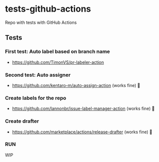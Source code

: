 # tests-github-actions
Repo with tests with GitHub Actions

## Tests

### First test: Auto label based on branch name

- https://github.com/TimonVS/pr-labeler-action

### Second test: Auto assigner

- https://github.com/kentaro-m/auto-assign-action (works fine) 🥳

### Create labels for the repo

- https://github.com/lannonbr/issue-label-manager-action (works fine) 🥳

### Create drafter

- https://github.com/marketplace/actions/release-drafter (works fine) 🥳

### RUN

WIP
